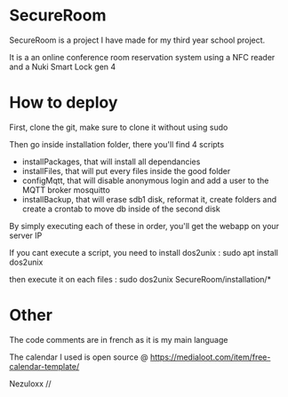 # SecureRoom
SecureRoom is a project I have made for my third year school project.

It is a an online conference room reservation system using a NFC reader and a Nuki Smart Lock gen 4 

# How to deploy
First, clone the git, make sure to clone it without using sudo

Then go inside installation folder, there you'll find 4 scripts

- installPackages, that will install all dependancies 
- installFiles, that will put every files inside the good folder 
- configMqtt, that will disable anonymous login and add a user to the MQTT broker mosquitto 
- installBackup, that will erase sdb1 disk, reformat it, create folders and create a crontab to move db inside of the second disk

By simply executing each of these in order, you'll get the webapp on your server IP

If you cant execute a script, you need to install dos2unix : sudo apt install dos2unix

then execute it on each files : sudo dos2unix SecureRoom/installation/*


# Other
The code comments are in french as it is my main language

The calendar I used is open source @ https://medialoot.com/item/free-calendar-template/

Nezuloxx // 
